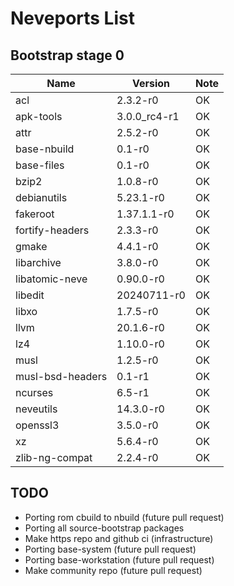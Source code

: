 # Neveports List

## Bootstrap stage 0

| Name              | Version     | Note                  |
| ----------------- | ----------- | --------------------- |
| acl               | 2.3.2-r0    | OK                    |
| apk-tools         | 3.0.0_rc4-r1| OK                    |
| attr              | 2.5.2-r0    | OK                    |
| base-nbuild       | 0.1-r0      | OK                    |
| base-files        | 0.1-r0      | OK                    |
| bzip2             | 1.0.8-r0    | OK                    |
| debianutils       | 5.23.1-r0   | OK                    |
| fakeroot          | 1.37.1.1-r0 | OK                    |
| fortify-headers   | 2.3.3-r0    | OK                    |
| gmake             | 4.4.1-r0    | OK                    |
| libarchive        | 3.8.0-r0    | OK                    |
| libatomic-neve    | 0.90.0-r0   | OK                    |
| libedit           | 20240711-r0 | OK                    |
| libxo             | 1.7.5-r0    | OK                    |
| llvm              | 20.1.6-r0   | OK                    |
| lz4               | 1.10.0-r0   | OK                    |
| musl              | 1.2.5-r0    | OK                    |
| musl-bsd-headers  | 0.1-r1      | OK                    |
| ncurses           | 6.5-r1      | OK                    |
| neveutils         | 14.3.0-r0   | OK                    |
| openssl3          | 3.5.0-r0    | OK                    |
| xz                | 5.6.4-r0    | OK                    |
| zlib-ng-compat    | 2.2.4-r0    | OK                    |

## TODO

- Porting rom cbuild to nbuild (future pull request)
- Porting all source-bootstrap packages
- Make https repo and github ci (infrastructure)
- Porting base-system (future pull request)
- Porting base-workstation (future pull request)
- Make community repo (future pull request)
